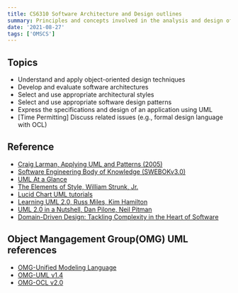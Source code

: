 ```yaml
---
title: CS6310 Software Architecture and Design outlines
summary: Principles and concepts involved in the analysis and design of large software systems
date: '2021-08-27'
tags: ['OMSCS']
---
```


## Topics

- Understand and apply object-oriented design techniques
- Develop and evaluate software architectures
- Select and use appropriate architectural styles
- Select and use appropriate software design patterns
- Express the specifications and design of an application using UML
- [Time Permitting] Discuss related issues (e.g., formal design language with OCL)

## Reference

- [Craig Larman, Applying UML and Patterns (2005)](https://www.oreilly.com/library/view/applying-uml-and/0131489062/)
- [Software Engineering Body of Knowledge (SWEBOKv3.0)](https://cs.fit.edu/~kgallagher/Schtick/Serious/SWEBOKv3.pdf)
- [UML At a Glance](https://docs.nomagic.com/display/NMDOC/Quick+Reference+Guides?preview=/70389199/70389210/no-magic-quick-reference-guide_uml.pdf)
- [The Elements of Style, William Strunk, Jr.](https://www.bartleby.com/141/)
- [Lucid Chart UML tutorials](https://www.youtube.com/watch?v=UI6lqHOVHic)
- [Learning UML 2.0, Russ Miles, Kim Hamilton](https://learning.oreilly.com/library/view/learning-uml-2-0/0596009828/)
- [UML 2.0 in a Nutshell, Dan Pilone, Neil Pitman](https://learning.oreilly.com/library/view/uml-2-0-in/0596007957/)
- [Domain-Driven Design: Tackling Complexity in the Heart of Software](https://learning.oreilly.com/library/view/domain-driven-design-tackling/0321125215/)


## Object Mangagement Group(OMG) UML references
- [OMG-Unified Modeling Language](https://www.omg.org/spec/UML/2.5.1/PDF)
- [OMG-UML v1.4](https://www.omg.org/spec/UML/1.4/PDF)
- [OMG-OCL v2.0](https://www.omg.org/spec/OCL/2.0/PDF)